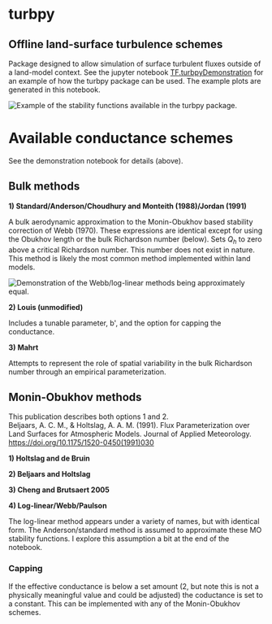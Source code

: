 # turbpy
## Offline land-surface turbulence schemes
Package designed to allow simulation of surface turbulent fluxes outside of a land-model context. See the jupyter notebook [TF.turbpyDemonstration](./TF.turbpyDemonstration.ipynb) for an example of how the turbpy package can be used. The example plots are generated in this notebook.

![Example of the stability functions available in the turbpy package.](https://github.com/klapo/turbpy/blob/master/turbpy.idealized.jpg)

# Available conductance schemes

See the demonstration notebook for details (above).

## Bulk methods
**1) Standard/Anderson/Choudhury and Monteith (1988)/Jordan (1991)**

A bulk aerodynamic approximation to the Monin-Obukhov based stability correction of Webb (1970). These expressions are identical except for using the Obukhov length or the bulk Richardson number (below). Sets $Q_h$ to zero above a critical Richardson number. This number does not exist in nature. This method is likely the most common method implemented within land models.

![Demonstration of the Webb/log-linear methods being approximately equal.](https://github.com/klapo/turbpy/blob/master/turbpy.idealized_loglinear.jpg)

**2) Louis (unmodified)**

Includes a tunable parameter, b', and the option for capping the conductance.

**3) Mahrt**

Attempts to represent the role of spatial variability in the bulk Richardson number through an empirical parameterization.

## Monin-Obukhov methods

This publication describes both options 1 and 2.  
Beljaars, A. C. M., & Holtslag, A. A. M. (1991). Flux Parameterization over Land Surfaces for Atmospheric Models. Journal of Applied Meteorology. https://doi.org/10.1175/1520-0450(1991)030


**1) Holtslag and de Bruin**

**2)	Beljaars and Holtslag**

**3) Cheng and Brutsaert 2005**

**4) Log-linear/Webb/Paulson** 

The log-linear method appears under a variety of names, but with identical form. The Anderson/standard method is assumed to approximate these MO stability functions. I explore this assumption a bit at the end of the notebook.

### Capping

If the effective conductance is below a set amount (2, but note this is not a physically meaningful value and could be adjusted) the coductance is set to a constant. This can be implemented with any of the Monin-Obukhov schemes.
